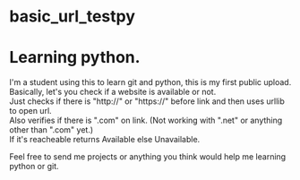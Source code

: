 # basic_url_testpy

# Learning python.

I'm a student using this to learn git and python, this is my first public upload.
Basically, let's you check if a website is available or not.</br>
Just checks if there is "http://" or "https://" before link and then uses urllib to open url.</br>
Also verifies if there is ".com" on link. (Not working with ".net" or anything other than ".com" yet.)</br>
If it's reacheable returns Available else Unavailable.

Feel free to send me projects or anything you think would help me learning python or git.
